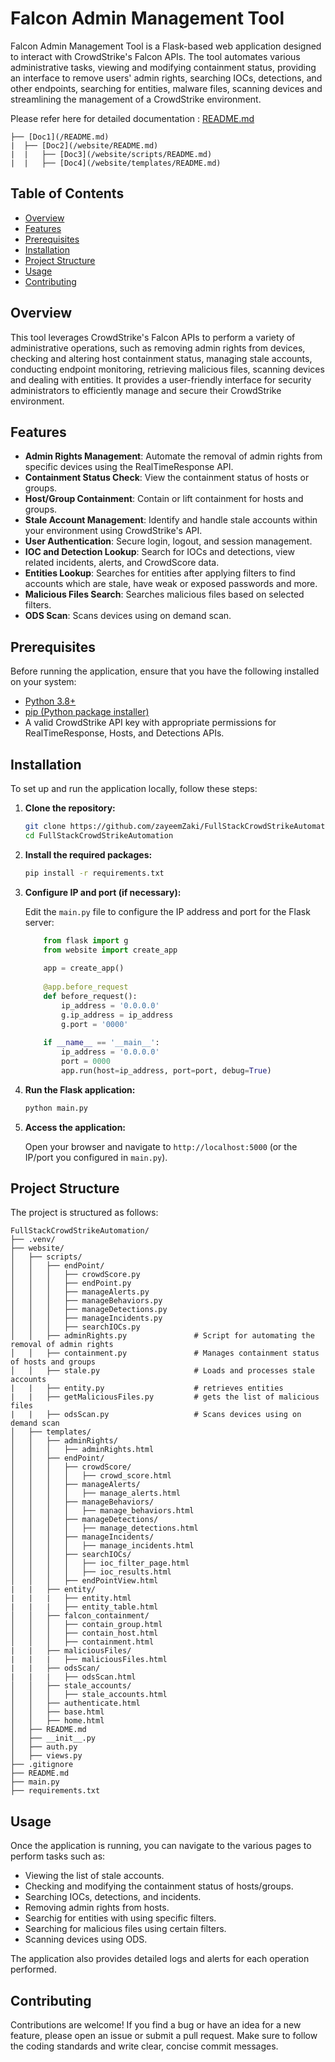 # Falcon Admin Management Tool

Falcon Admin Management Tool is a Flask-based web application designed to interact with CrowdStrike's Falcon APIs. The tool automates various administrative tasks, viewing and modifying containment status, providing an interface to remove users' admin rights, searching IOCs, detections, and other endpoints, searching for entities, malware files, scanning devices and streamlining the management of a CrowdStrike environment.

Please refer here for detailed documentation : [README.md](/website/README.md)

```
├── [Doc1](/README.md)    
|  ├── [Doc2](/website/README.md)     
|  |   ├── [Doc3](/website/scripts/README.md)  
|  |   ├── [Doc4](/website/templates/README.md)
```

## Table of Contents

- [Overview](#overview)
- [Features](#features)
- [Prerequisites](#prerequisites)
- [Installation](#installation)
- [Project Structure](#project-structure)
- [Usage](#usage)
- [Contributing](#contributing)

## Overview

This tool leverages CrowdStrike's Falcon APIs to perform a variety of administrative operations, such as removing admin rights from devices, checking and altering host containment status, managing stale accounts, conducting endpoint monitoring, retrieving malicious files, scanning devices and dealing with entities. It provides a user-friendly interface for security administrators to efficiently manage and secure their CrowdStrike environment.

## Features

- **Admin Rights Management**: Automate the removal of admin rights from specific devices using the RealTimeResponse API.
- **Containment Status Check**: View the containment status of hosts or groups.
- **Host/Group Containment**: Contain or lift containment for hosts and groups.
- **Stale Account Management**: Identify and handle stale accounts within your environment using CrowdStrike's API.
- **User Authentication**: Secure login, logout, and session management.
- **IOC and Detection Lookup**: Search for IOCs and detections, view related incidents, alerts, and CrowdScore data.
- **Entities Lookup**: Searches for entities after applying filters to find accounts which are stale, have weak or exposed passwords and more.
- **Malicious Files Search**: Searches malicious files based on selected filters.
- **ODS Scan**: Scans devices using on demand scan.

## Prerequisites

Before running the application, ensure that you have the following installed on your system:

- [Python 3.8+](https://www.python.org)
- [pip (Python package installer)](https://pip.pypa.io/en/stable/installation/)
- A valid CrowdStrike API key with appropriate permissions for RealTimeResponse, Hosts, and Detections APIs.

## Installation

To set up and run the application locally, follow these steps:

1. **Clone the repository:**

    ```bash
    git clone https://github.com/zayeemZaki/FullStackCrowdStrikeAutomation.git
    cd FullStackCrowdStrikeAutomation
    ```

2. **Install the required packages:**

    ```bash
    pip install -r requirements.txt
    ```

3. **Configure IP and port (if necessary):**

   Edit the `main.py` file to configure the IP address and port for the Flask server:

    ```python
        from flask import g
        from website import create_app
        
        app = create_app()
        
        @app.before_request
        def before_request():
            ip_address = '0.0.0.0'
            g.ip_address = ip_address
            g.port = '0000'
        
        if __name__ == '__main__':
            ip_address = '0.0.0.0'
            port = 0000
            app.run(host=ip_address, port=port, debug=True)
    ```

4. **Run the Flask application:**

    ```bash
    python main.py
    ```

5. **Access the application:**

   Open your browser and navigate to `http://localhost:5000` (or the IP/port you configured in `main.py`).

## Project Structure

The project is structured as follows:

```
FullStackCrowdStrikeAutomation/
├── .venv/
├── website/
│   ├── scripts/
│   │   ├── endPoint/
│   │   │   ├── crowdScore.py
│   │   │   ├── endPoint.py
│   │   │   ├── manageAlerts.py
│   │   │   ├── manageBehaviors.py
│   │   │   ├── manageDetections.py
│   │   │   ├── manageIncidents.py
│   │   │   ├── searchIOCs.py
│   │   ├── adminRights.py               # Script for automating the removal of admin rights
│   │   ├── containment.py               # Manages containment status of hosts and groups
│   │   ├── stale.py                     # Loads and processes stale accounts
|   |   ├── entity.py                    # retrieves entities
|   |   ├── getMaliciousFiles.py         # gets the list of malicious files
|   |   ├── odsScan.py                   # Scans devices using on demand scan
│   ├── templates/
│   │   ├── adminRights/
│   │   │   ├── adminRights.html
│   │   ├── endPoint/
│   │   │   ├── crowdScore/
│   │   │   │   ├── crowd_score.html
│   │   │   ├── manageAlerts/
│   │   │   │   ├── manage_alerts.html
│   │   │   ├── manageBehaviors/
│   │   │   │   ├── manage_behaviors.html
│   │   │   ├── manageDetections/
│   │   │   │   ├── manage_detections.html
│   │   │   ├── manageIncidents/
│   │   │   │   ├── manage_incidents.html
│   │   │   ├── searchIOCs/
│   │   │   │   ├── ioc_filter_page.html
│   │   │   │   ├── ioc_results.html
│   │   │   ├── endPointView.html
|   |   ├── entity/
|   |   |   ├── entity.html
|   |   |   ├── entity_table.html
│   │   ├── falcon_containment/
│   │   │   ├── contain_group.html
│   │   │   ├── contain_host.html
│   │   │   ├── containment.html
|   |   ├── maliciousFiles/
|   |   |   ├── maliciousFiles.html
|   |   ├── odsScan/
|   |   |   ├── odsScan.html
│   │   ├── stale_accounts/
│   │   │   ├── stale_accounts.html
│   │   ├── authenticate.html
│   │   ├── base.html
│   │   ├── home.html
│   ├── README.md
│   ├── __init__.py
│   ├── auth.py
│   ├── views.py
├── .gitignore
├── README.md
├── main.py
├── requirements.txt
```

## Usage

Once the application is running, you can navigate to the various pages to perform tasks such as:

- Viewing the list of stale accounts.
- Checking and modifying the containment status of hosts/groups.
- Searching IOCs, detections, and incidents.
- Removing admin rights from hosts.
- Searchig for entities with using specific filters.
- Searching for malicious files using certain filters.
- Scanning devices using ODS.

The application also provides detailed logs and alerts for each operation performed.

## Contributing

Contributions are welcome! If you find a bug or have an idea for a new feature, please open an issue or submit a pull request. Make sure to follow the coding standards and write clear, concise commit messages.
